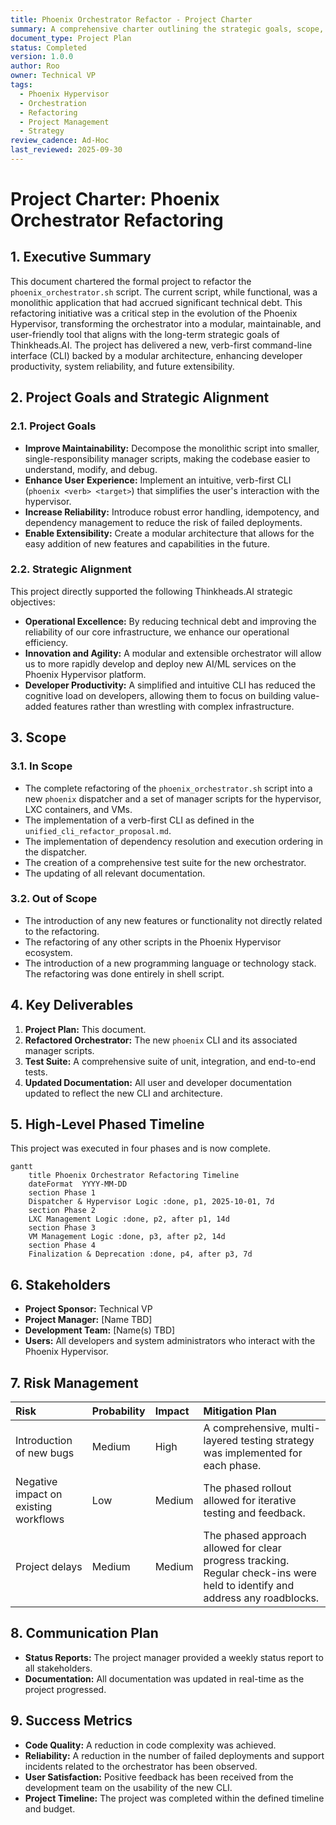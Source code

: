 ```yaml
---
title: Phoenix Orchestrator Refactor - Project Charter
summary: A comprehensive charter outlining the strategic goals, scope, deliverables, timeline, and management plan for the Phoenix Orchestrator refactoring project.
document_type: Project Plan
status: Completed
version: 1.0.0
author: Roo
owner: Technical VP
tags:
  - Phoenix Hypervisor
  - Orchestration
  - Refactoring
  - Project Management
  - Strategy
review_cadence: Ad-Hoc
last_reviewed: 2025-09-30
---
```


# Project Charter: Phoenix Orchestrator Refactoring

## 1. Executive Summary

This document chartered the formal project to refactor the `phoenix_orchestrator.sh` script. The current script, while functional, was a monolithic application that had accrued significant technical debt. This refactoring initiative was a critical step in the evolution of the Phoenix Hypervisor, transforming the orchestrator into a modular, maintainable, and user-friendly tool that aligns with the long-term strategic goals of Thinkheads.AI. The project has delivered a new, verb-first command-line interface (CLI) backed by a modular architecture, enhancing developer productivity, system reliability, and future extensibility.

## 2. Project Goals and Strategic Alignment

### 2.1. Project Goals

*   **Improve Maintainability:** Decompose the monolithic script into smaller, single-responsibility manager scripts, making the codebase easier to understand, modify, and debug.
*   **Enhance User Experience:** Implement an intuitive, verb-first CLI (`phoenix <verb> <target>`) that simplifies the user's interaction with the hypervisor.
*   **Increase Reliability:** Introduce robust error handling, idempotency, and dependency management to reduce the risk of failed deployments.
*   **Enable Extensibility:** Create a modular architecture that allows for the easy addition of new features and capabilities in the future.

### 2.2. Strategic Alignment

This project directly supported the following Thinkheads.AI strategic objectives:

*   **Operational Excellence:** By reducing technical debt and improving the reliability of our core infrastructure, we enhance our operational efficiency.
*   **Innovation and Agility:** A modular and extensible orchestrator will allow us to more rapidly develop and deploy new AI/ML services on the Phoenix Hypervisor platform.
*   **Developer Productivity:** A simplified and intuitive CLI has reduced the cognitive load on developers, allowing them to focus on building value-added features rather than wrestling with complex infrastructure.

## 3. Scope

### 3.1. In Scope

*   The complete refactoring of the `phoenix_orchestrator.sh` script into a new `phoenix` dispatcher and a set of manager scripts for the hypervisor, LXC containers, and VMs.
*   The implementation of a verb-first CLI as defined in the `unified_cli_refactor_proposal.md`.
*   The implementation of dependency resolution and execution ordering in the dispatcher.
*   The creation of a comprehensive test suite for the new orchestrator.
*   The updating of all relevant documentation.

### 3.2. Out of Scope

*   The introduction of any new features or functionality not directly related to the refactoring.
*   The refactoring of any other scripts in the Phoenix Hypervisor ecosystem.
*   The introduction of a new programming language or technology stack. The refactoring was done entirely in shell script.

## 4. Key Deliverables

1.  **Project Plan:** This document.
2.  **Refactored Orchestrator:** The new `phoenix` CLI and its associated manager scripts.
3.  **Test Suite:** A comprehensive suite of unit, integration, and end-to-end tests.
4.  **Updated Documentation:** All user and developer documentation updated to reflect the new CLI and architecture.

## 5. High-Level Phased Timeline

This project was executed in four phases and is now complete.

```mermaid
gantt
    title Phoenix Orchestrator Refactoring Timeline
    dateFormat  YYYY-MM-DD
    section Phase 1
    Dispatcher & Hypervisor Logic :done, p1, 2025-10-01, 7d
    section Phase 2
    LXC Management Logic :done, p2, after p1, 14d
    section Phase 3
    VM Management Logic :done, p3, after p2, 14d
    section Phase 4
    Finalization & Deprecation :done, p4, after p3, 7d
```

## 6. Stakeholders

*   **Project Sponsor:** Technical VP
*   **Project Manager:** [Name TBD]
*   **Development Team:** [Name(s) TBD]
*   **Users:** All developers and system administrators who interact with the Phoenix Hypervisor.

## 7. Risk Management

| Risk | Probability | Impact | Mitigation Plan |
| :--- | :--- | :--- | :--- |
| Introduction of new bugs | Medium | High | A comprehensive, multi-layered testing strategy was implemented for each phase. |
| Negative impact on existing workflows | Low | Medium | The phased rollout allowed for iterative testing and feedback. |
| Project delays | Medium | Medium | The phased approach allowed for clear progress tracking. Regular check-ins were held to identify and address any roadblocks. |

## 8. Communication Plan

*   **Status Reports:** The project manager provided a weekly status report to all stakeholders.
*   **Documentation:** All documentation was updated in real-time as the project progressed.

## 9. Success Metrics

*   **Code Quality:** A reduction in code complexity was achieved.
*   **Reliability:** A reduction in the number of failed deployments and support incidents related to the orchestrator has been observed.
*   **User Satisfaction:** Positive feedback has been received from the development team on the usability of the new CLI.
*   **Project Timeline:** The project was completed within the defined timeline and budget.